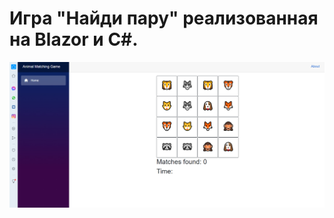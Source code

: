 # Игра "Найди пару" реализованная на Blazor и C#.

![Найди пару](BlazorMatchGame/wwwroot/images/PairGame.jpg "Найди пару")

